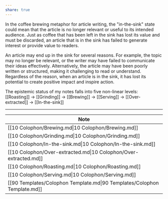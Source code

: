 ```yaml
---
share: true
---
```

In the coffee brewing metaphor for article writing, the "in-the-sink" state could mean that the article is no longer relevant or useful to its intended audience. Just as coffee that has been left in the sink has lost its value and must be discarded, an article that is in the sink has failed to generate interest or provide value to readers.

An article may end up in the sink for several reasons. For example, the topic may no longer be relevant, or the writer may have failed to communicate their ideas effectively. Alternatively, the article may have been poorly written or structured, making it challenging to read or understand. Regardless of the reason, when an article is in the sink, it has lost its potential to create positive impact and inspire action.

The epistemic status of my notes falls into five non-linear levels: [[Roasting]] -> [[Grinding]] -> [[Brewing]] -> [[Serving]] -> [[Over-extracted]] -> [[In-the-sink]]

---
| Note                                                                     |
| ------------------------------------------------------------------------ |
| [[10 Colophon/Brewing.md\|10 Colophon/Brewing.md]]                       |
| [[10 Colophon/Grinding.md\|10 Colophon/Grinding.md]]                     |
| [[10 Colophon/In-the-sink.md\|10 Colophon/In-the-sink.md]]               |
| [[10 Colophon/Over-extracted.md\|10 Colophon/Over-extracted.md]]         |
| [[10 Colophon/Roasting.md\|10 Colophon/Roasting.md]]                     |
| [[10 Colophon/Serving.md\|10 Colophon/Serving.md]]                       |
| [[90 Templates/Colophon Template.md\|90 Templates/Colophon Template.md]] |
